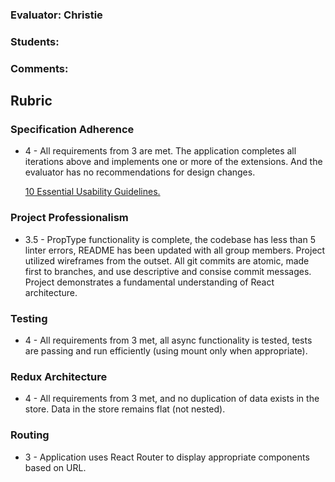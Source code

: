 ### Evaluator: Christie
### Students:
### Comments:

## Rubric

### Specification Adherence

* 4 - All requirements from 3 are met. The application completes all iterations above and implements one or
  more of the extensions. And the evaluator has no recommendations for design changes.

  [10 Essential Usability Guidelines.](https://speckyboy.com/10-essential-web-application-usability-guidelines/)

### Project Professionalism

* 3.5 - PropType functionality is complete, the codebase has less than 5 linter
  errors, README has been updated with all group members. Project utilized
  wireframes from the outset. All git commits are atomic, made first to
  branches, and use descriptive and consise commit messages. Project
  demonstrates a fundamental understanding of React architecture.

### Testing

* 4 - All requirements from 3 met, all async functionality is tested, tests are
  passing and run efficiently (using mount only when appropriate).

### Redux Architecture

* 4 - All requirements from 3 met, and no duplication of data exists in the
  store. Data in the store remains flat (not nested).

### Routing

* 3 - Application uses React Router to display appropriate components based on URL.
